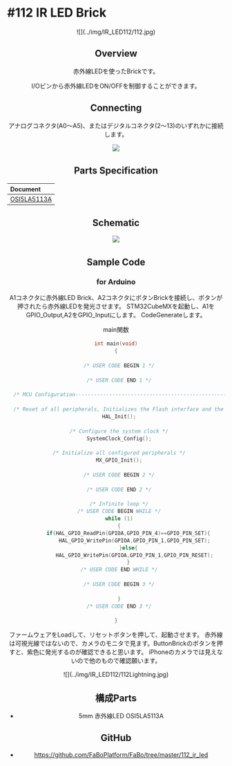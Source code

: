 # #112 IR LED Brick

<center>![](../img/IR_LED112/112.jpg)
<!--COLORME-->

## Overview
赤外線LEDを使ったBrickです。

I/Oピンから赤外線LEDをON/OFFを制御することができます。

## Connecting
アナログコネクタ(A0〜A5)、またはデジタルコネクタ(2〜13)のいずれかに接続します。

![](/img/100_analog/connect/112_ir_connect.jpg)


## Parts Specification
| Document |
|:--|
| [OSI5LA5113A](http://akizukidenshi.com/catalog/g/gI-04311/) |

## Schematic
![](/img/100_analog/schematic/112_ir_led.png)

## Sample Code
### for Arduino
A1コネクタに赤外線LED Brick、A2コネクタにボタンBrickを接続し、ボタンが押されたら赤外線LEDを発光させます。
STM32CubeMXを起動し、A1をGPIO_Output,A2をGPIO_Inputにします。
CodeGenerateします。

main関数

```c
int main(void)
{

  /* USER CODE BEGIN 1 */

  /* USER CODE END 1 */

  /* MCU Configuration----------------------------------------------------------*/

  /* Reset of all peripherals, Initializes the Flash interface and the Systick. */
  HAL_Init();

  /* Configure the system clock */
  SystemClock_Config();

  /* Initialize all configured peripherals */
  MX_GPIO_Init();

  /* USER CODE BEGIN 2 */

  /* USER CODE END 2 */

  /* Infinite loop */
  /* USER CODE BEGIN WHILE */
  while (1)
  {
		if(HAL_GPIO_ReadPin(GPIOA,GPIO_PIN_4)==GPIO_PIN_SET){
			HAL_GPIO_WritePin(GPIOA,GPIO_PIN_1,GPIO_PIN_SET);
		}else{
			HAL_GPIO_WritePin(GPIOA,GPIO_PIN_1,GPIO_PIN_RESET);
		}
  /* USER CODE END WHILE */

  /* USER CODE BEGIN 3 */

  }
  /* USER CODE END 3 */

}
```

ファームウェアをLoadして、リセットボタンを押して、起動させます。
赤外線は可視光線ではないので、カメラのモニタで見ます。ButtonBrickのボタンを押すと、紫色に発光するのが確認できると思います。
iPhoneのカメラでは見えないので他のもので確認願います。

<center>![](../img/IR_LED112/112Lightning.jpg)

## 構成Parts
- 5mm 赤外線LED OSI5LA5113A

## GitHub
- https://github.com/FaBoPlatform/FaBo/tree/master/112_ir_led
